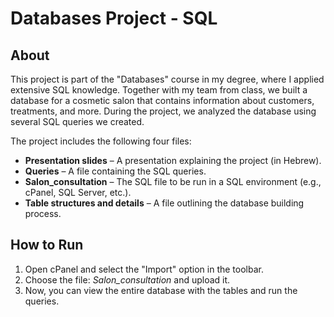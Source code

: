 
# Databases Project - SQL

## About
This project is part of the "Databases" course in my degree, where I applied extensive SQL knowledge. Together with my team from class, we built a database for a cosmetic salon that contains information about customers, treatments, and more. During the project, we analyzed the database using several SQL queries we created.

The project includes the following four files:
* **Presentation slides** – A presentation explaining the project (in Hebrew).
* **Queries** – A file containing the SQL queries.
* **Salon_consultation** – The SQL file to be run in a SQL environment (e.g., cPanel, SQL Server, etc.).
* **Table structures and details** – A file outlining the database building process.

## How to Run
1. Open cPanel and select the "Import" option in the toolbar.
2. Choose the file: *Salon_consultation* and upload it.
3. Now, you can view the entire database with the tables and run the queries.
